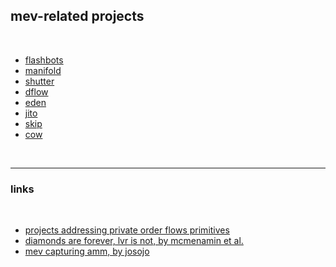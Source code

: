 ## mev-related projects

<br>

* [flashbots](flashbots)
* [manifold](manifold)
* [shutter](shutter)
* [dflow](dflow)
* [eden](eden)
* [jito](jito)
* [skip](skip)
* [cow](cow_protocol)

<br>

---

### links

<br>

* [projects addressing private order flows primitives](https://github.com/go-outside-labs/mev-toolkit/blob/main/MEV_searchers/private_order_flows/projects.md)
* [diamonds are forever, lvr is not, by mcmenamin et al.](https://arxiv.org/abs/2210.10601)
* [mev capturing amm, by josojo](https://ethresear.ch/t/mev-capturing-amm-mcamm/13336)
